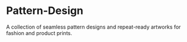 # Pattern-Design
A collection of seamless pattern designs and repeat-ready artworks for fashion and product prints.
